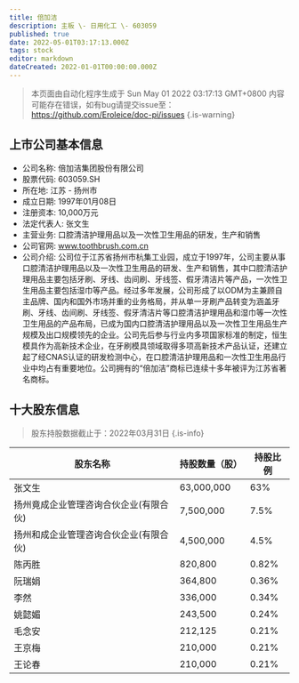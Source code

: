 ```yaml
---
title: 倍加洁
description: 主板 \- 日用化工 \- 603059
published: true
date: 2022-05-01T03:17:13.000Z
tags: stock
editor: markdown
dateCreated: 2022-01-01T00:00:00.000Z
---
```


> 本页面由自动化程序生成于 Sun May 01 2022 03:17:13 GMT+0800
> 内容可能存在错误，如有bug请提交issue至：https://github.com/Eroleice/doc-pi/issues
{.is-warning}

## 上市公司基本信息
- 公司名称: 倍加洁集团股份有限公司
- 股票代码: 603059.SH
- 所在地: 江苏 - 扬州市
- 成立日期: 1997年01月08日
- 注册资本: 10,000万元
- 法定代表人: 张文生
- 主营业务: 口腔清洁护理用品以及一次性卫生用品的研发，生产和销售
- 公司官网: www.toothbrush.com.cn
- 公司介绍: 公司位于江苏省扬州市杭集工业园，成立于1997年，公司主要从事口腔清洁护理用品以及一次性卫生用品的研发、生产和销售，其中口腔清洁护理用品主要包括牙刷、牙线、齿间刷、牙线签、假牙清洁片等产品，一次性卫生用品主要包括湿巾等产品。经过多年发展，公司形成了以ODM为主兼顾自主品牌、国内和国外市场并重的业务格局，并从单一牙刷产品转变为涵盖牙刷、牙线、齿间刷、牙线签、假牙清洁片等口腔清洁护理用品和湿巾等一次性卫生用品的产品布局，已成为国内口腔清洁护理用品以及一次性卫生用品生产规模及出口规模领先的企业。公司先后参与行业内多项国家标准的制定，恒生模具作为高新技术企业，在牙刷模具领域取得多项高新技术产品认证，还建立起了经CNAS认证的研发检测中心，在口腔清洁护理用品和一次性卫生用品行业中均占有重要地位。公司拥有的“倍加洁”商标已连续十多年被评为江苏省著名商标。


## 十大股东信息
> 股东持股数据截止于：2022年03月31日
{.is-info}

| 股东名称 | 持股数量（股） | 持股比例 |
| --- | --- | --- |
| 张文生 | 63,000,000 | 63% |
| 扬州竟成企业管理咨询合伙企业(有限合伙) | 7,500,000 | 7.5% |
| 扬州和成企业管理咨询合伙企业(有限合伙) | 4,500,000 | 4.5% |
| 陈丙胜 | 820,800 | 0.82% |
| 阮瑞娟 | 364,800 | 0.36% |
| 李然 | 336,000 | 0.34% |
| 姚懿媚 | 243,500 | 0.24% |
| 毛念安 | 212,125 | 0.21% |
| 王京梅 | 210,000 | 0.21% |
| 王论春 | 210,000 | 0.21% |





